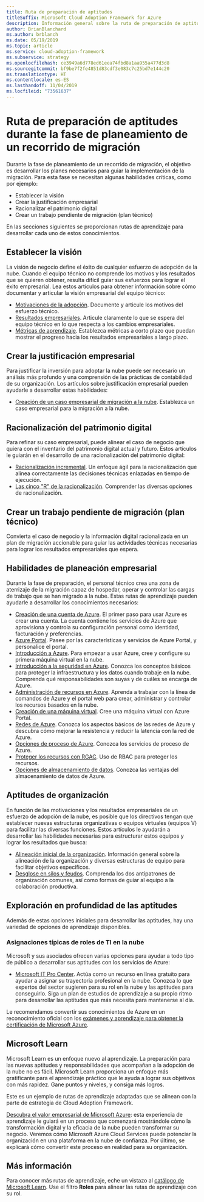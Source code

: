 ```yaml
---
title: Ruta de preparación de aptitudes
titleSuffix: Microsoft Cloud Adoption Framework for Azure
description: Información general sobre la ruta de preparación de aptitudes
author: BrianBlanchard
ms.author: brblanch
ms.date: 05/19/2019
ms.topic: article
ms.service: cloud-adoption-framework
ms.subservice: strategy
ms.openlocfilehash: ce3949a6d778ed61eea74fbd8a1aa955a477d3d8
ms.sourcegitcommit: bf9be7f2fe4851d83cdf3e083c7c25bd7e144c20
ms.translationtype: HT
ms.contentlocale: es-ES
ms.lasthandoff: 11/04/2019
ms.locfileid: "73561637"
---
```

# <a name="skills-readiness-path-during-the-plan-phase-of-a-migration-journey"></a>Ruta de preparación de aptitudes durante la fase de planeamiento de un recorrido de migración

Durante la fase de planeamiento de un recorrido de migración, el objetivo es desarrollar los planes necesarios para guiar la implementación de la migración. Para esta fase se necesitan algunas habilidades críticas, como por ejemplo:

- Establecer la visión
- Crear la justificación empresarial
- Racionalizar el patrimonio digital
- Crear un trabajo pendiente de migración (plan técnico)

En las secciones siguientes se proporcionan rutas de aprendizaje para desarrollar cada uno de estos conocimientos.

## <a name="establish-the-vision"></a>Establecer la visión

La visión de negocio define el éxito de cualquier esfuerzo de adopción de la nube. Cuando el equipo técnico no comprende los motivos y los resultados que se quieren obtener, resulta difícil guiar sus esfuerzos para lograr el éxito empresarial. Lea estos artículos para obtener información sobre cómo documentar y articular la visión empresarial del equipo técnico:

- [Motivaciones de la adopción](./motivations.md). Documente y articule los motivos del esfuerzo técnico.
- [Resultados empresariales](./business-outcomes/index.md). Articule claramente lo que se espera del equipo técnico en lo que respecta a los cambios empresariales.
- [Métricas de aprendizaje](./learning-metrics.md). Establezca métricas a corto plazo que puedan mostrar el progreso hacia los resultados empresariales a largo plazo.

## <a name="build-the-business-justification"></a>Crear la justificación empresarial

Para justificar la inversión para adoptar la nube puede ser necesario un análisis más profundo y una comprensión de las prácticas de contabilidad de su organización. Los artículos sobre justificación empresarial pueden ayudarle a desarrollar estas habilidades:

- [Creación de un caso empresarial de migración a la nube](./cloud-migration-business-case.md). Establezca un caso empresarial para la migración a la nube.

## <a name="rationalize-the-digital-estate"></a>Racionalización del patrimonio digital

Para refinar su caso empresarial, puede alinear el caso de negocio que quiera con el inventario del patrimonio digital actual y futuro. Estos artículos le guiarán en el desarrollo de una racionalización del patrimonio digital:

- [Racionalización incremental](../digital-estate/rationalize.md). Un enfoque ágil para la racionalización que alinea correctamente las decisiones técnicas enlazadas en tiempo de ejecución.
- [Las cinco "R" de la racionalización](../digital-estate/5-rs-of-rationalization.md). Comprender las diversas opciones de racionalización.

## <a name="create-a-migration-backlog-technical-plan"></a>Crear un trabajo pendiente de migración (plan técnico)

Convierta el caso de negocio y la información digital racionalizada en un plan de migración accionable para guiar las actividades técnicas necesarias para lograr los resultados empresariales que espera.

## <a name="business-planning-skills"></a>Habilidades de planeación empresarial

Durante la fase de preparación, el personal técnico crea una zona de aterrizaje de la migración capaz de hospedar, operar y controlar las cargas de trabajo que se han migrado a la nube. Estas rutas de aprendizaje pueden ayudarle a desarrollar los conocimientos necesarios:

- [Creación de una cuenta de Azure](https://docs.microsoft.com/learn/modules/create-an-azure-account). El primer paso para usar Azure es crear una cuenta. La cuenta contiene los servicios de Azure que aprovisiona y controla su configuración personal como identidad, facturación y preferencias.
- [Azure Portal](https://docs.microsoft.com/learn/modules/tour-azure-portal). Pasee por las características y servicios de Azure Portal, y personalice el portal.
- [Introducción a Azure](https://docs.microsoft.com/learn/modules/welcome-to-azure). Para empezar a usar Azure, cree y configure su primera máquina virtual en la nube.
- [Introducción a la seguridad en Azure](https://docs.microsoft.com/learn/modules/intro-to-security-in-azure). Conozca los conceptos básicos para proteger la infraestructura y los datos cuando trabaje en la nube. Comprenda qué responsabilidades son suyas y de cuáles se encarga de Azure.
- [Administración de recursos en Azure](https://docs.microsoft.com/learn/paths/manage-resources-in-azure). Aprenda a trabajar con la línea de comandos de Azure y el portal web para crear, administrar y controlar los recursos basados en la nube.
- [Creación de una máquina virtual](https://docs.microsoft.com/learn/modules/create-windows-virtual-machine-in-azure). Cree una máquina virtual con Azure Portal.
- [Redes de Azure](https://docs.microsoft.com/learn/modules/intro-to-azure-networking). Conozca los aspectos básicos de las redes de Azure y descubra cómo mejorar la resistencia y reducir la latencia con la red de Azure.
- [Opciones de proceso de Azure](https://docs.microsoft.com/learn/modules/intro-to-azure-compute). Conozca los servicios de proceso de Azure.
- [Proteger los recursos con RGAC](https://docs.microsoft.com/learn/modules/secure-azure-resources-with-rbac). Uso de RBAC para proteger los recursos.
- [Opciones de almacenamiento de datos](https://docs.microsoft.com/learn/modules/intro-to-data-in-azure/index). Conozca las ventajas del almacenamiento de datos de Azure.

## <a name="organizational-skills"></a>Aptitudes de organización

En función de las motivaciones y los resultados empresariales de un esfuerzo de adopción de la nube, es posible que los directivos tengan que establecer nuevas estructuras organizativas o equipos virtuales (equipos V) para facilitar las diversas funciones. Estos artículos le ayudarán a desarrollar las habilidades necesarias para estructurar estos equipos y lograr los resultados que busca:

- [Alineación inicial de la organización](../organize/index.md). Información general sobre la alineación de la organización y diversas estructuras de equipo para facilitar objetivos específicos.
- [Desglose en silos y feudos](../organize/fiefdoms-silos.md). Comprenda los dos antipatrones de organización comunes, así como formas de guiar al equipo a la colaboración productiva.

## <a name="deeper-skills-exploration"></a>Exploración en profundidad de las aptitudes

Además de estas opciones iniciales para desarrollar las aptitudes, hay una variedad de opciones de aprendizaje disponibles.

### <a name="typical-mappings-of-cloud-it-roles"></a>Asignaciones típicas de roles de TI en la nube

Microsoft y sus asociados ofrecen varias opciones para ayudar a todo tipo de público a desarrollar sus aptitudes con los servicios de Azure:

- [Microsoft IT Pro Center](https://www.microsoft.com/itpro). Actúa como un recurso en línea gratuito para ayudar a asignar su trayectoria profesional en la nube. Conozca lo que expertos del sector sugieren para su rol en la nube y las aptitudes para conseguirlo. Siga un plan de estudios de aprendizaje a su propio ritmo para desarrollar las aptitudes que más necesita para mantenerse al día.

Le recomendamos convertir sus conocimientos de Azure en un reconocimiento oficial con los [exámenes y aprendizaje para obtener la certificación de Microsoft Azure](https://www.microsoft.com/learning/azure-certification.aspx).

## <a name="microsoft-learn"></a>Microsoft Learn

Microsoft Learn es un enfoque nuevo al aprendizaje. La preparación para las nuevas aptitudes y responsabilidades que acompañan a la adopción de la nube no es fácil. Microsoft Learn proporciona un enfoque más gratificante para el aprendizaje práctico que le ayuda a lograr sus objetivos con más rapidez. Gane puntos y niveles, y consiga más logros.

Este es un ejemplo de rutas de aprendizaje adaptadas que se alinean con la parte de estrategia de Cloud Adoption Framework.

[Descubra el valor empresarial de Microsoft Azure](https://docs.microsoft.com/learn/paths/learn-business-value-of-azure): esta experiencia de aprendizaje le guiará en un proceso que comenzará mostrándole cómo la transformación digital y la eficacia de la nube pueden transformar su negocio. Veremos cómo Microsoft Azure Cloud Services puede potenciar la organización en una plataforma en la nube de confianza. Por último, se explicará cómo convertir este proceso en realidad para su organización.

## <a name="learn-more"></a>Más información

Para conocer más rutas de aprendizaje, eche un vistazo al [catálogo de Microsoft Learn](https://docs.microsoft.com/learn/browse). Use el filtro **Roles** para alinear las rutas de aprendizaje con su rol.
